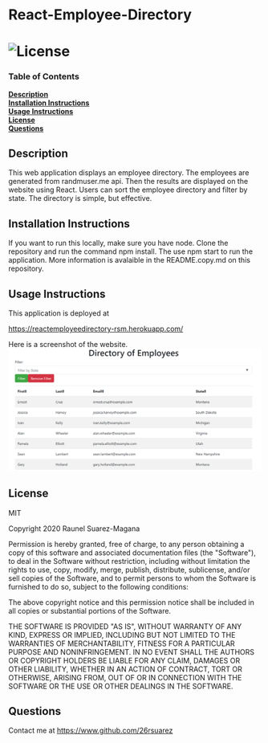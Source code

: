 # React-Employee-Directory

# ![License](https://img.shields.io/badge/License-MIT-yellow.svg) 

### Table of Contents
**[Description](##description)**<br>
**[Installation Instructions](#installation-instructions)**<br>
**[Usage Instructions](#usage-instructions)**<br>
**[License](#license)**<br>
**[Questions](#questions)**<br>

## Description
This web application displays an employee directory. The employees are generated from randmuser.me api. Then the results are displayed on the website using React. Users can sort the employee directory and filter by state. The directory is simple, but effective. 

## Installation Instructions
If you want to run this locally, make sure you have node. Clone the repository and run the command npm install. The use npm start to run the application. More information is avalaible in the README.copy.md on this repository.

## Usage Instructions

This application is deployed at 

https://reactemployeedirectory-rsm.herokuapp.com/


Here is a screenshot of the website.
![webpage](./public/directory.PNG)



## License

MIT 

Copyright 2020 Raunel Suarez-Magana

Permission is hereby granted, free of charge, to any person obtaining a copy of this software and associated documentation files (the "Software"), to deal in the Software without restriction, including without limitation the rights to use, copy, modify, merge, publish, distribute, sublicense, and/or sell copies of the Software, and to permit persons to whom the Software is furnished to do so, subject to the following conditions:

The above copyright notice and this permission notice shall be included in all copies or substantial portions of the Software.

THE SOFTWARE IS PROVIDED "AS IS", WITHOUT WARRANTY OF ANY KIND, EXPRESS OR IMPLIED, INCLUDING BUT NOT LIMITED TO THE WARRANTIES OF MERCHANTABILITY, FITNESS FOR A PARTICULAR PURPOSE AND NONINFRINGEMENT. IN NO EVENT SHALL THE AUTHORS OR COPYRIGHT HOLDERS BE LIABLE FOR ANY CLAIM, DAMAGES OR OTHER LIABILITY, WHETHER IN AN ACTION OF CONTRACT, TORT OR OTHERWISE, ARISING FROM, OUT OF OR IN CONNECTION WITH THE SOFTWARE OR THE USE OR OTHER DEALINGS IN THE SOFTWARE.

## Questions
Contact me at https://www.github.com/26rsuarez
